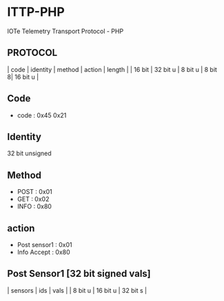 # ITTP-PHP
IOTe Telemetry Transport Protocol - PHP

## PROTOCOL
| code     | identity  | method  | action | length    |
| 16 bit   | 32 bit u  | 8 bit u | 8 bit 8| 16 bit u  |

## Code
* code : 0x45 0x21

## Identity
32 bit unsigned

## Method
* POST  : 0x01
* GET   : 0x02
* INFO  : 0x80

## action
* Post sensor1  : 0x01
* Info Accept : 0x80

## Post Sensor1 [32 bit signed vals]
| sensors | ids       | vals     |
| 8 bit u | 16 bit u  | 32 bit s |
